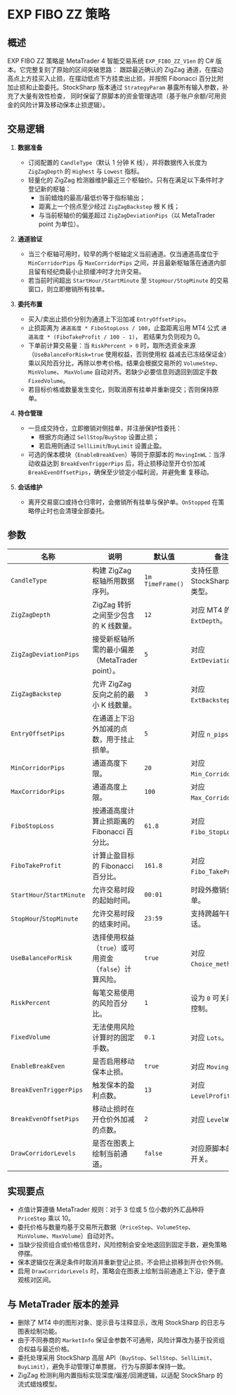 # EXP FIBO ZZ 策略

## 概述
EXP FIBO ZZ 策略是 MetaTrader 4 智能交易系统 `EXP_FIBO_ZZ_V1en` 的 C# 版本。它完整复刻了原始的区间突破思路：
跟踪最近确认的 ZigZag 通道，在摆动高点上方挂买入止损，在摆动低点下方挂卖出止损，并按照 Fibonacci
百分比附加止损和止盈委托。StockSharp 版本通过 `StrategyParam` 暴露所有输入参数，补充了大量有效性检查，
同时保留了原脚本的资金管理选项（基于账户余额/可用资金的风险计算及移动保本止损逻辑）。

## 交易逻辑
1. **数据准备**
   - 订阅配置的 `CandleType`（默认 1 分钟 K 线），并将数据传入长度为 `ZigZagDepth` 的 `Highest` 与 `Lowest`
     指标。
   - 轻量化的 ZigZag 检测器维护最近三个枢轴价。只有在满足以下条件时才登记新的枢轴：
     * 当前蜡烛的最高/最低价等于指标输出；
     * 距离上一个拐点至少经过 `ZigZagBackstep` 根 K 线；
     * 与当前枢轴价的偏差超过 `ZigZagDeviationPips`（以 MetaTrader point 为单位）。

2. **通道验证**
   - 当三个枢轴可用时，较早的两个枢轴定义当前通道。仅当通道高度位于 `MinCorridorPips` 与
     `MaxCorridorPips` 之间，并且最新枢轴落在通道内部且留有经纪商最小止损缓冲时才允许交易。
   - 若当前时间超出 `StartHour/StartMinute` 至 `StopHour/StopMinute` 的交易窗口，则立即撤销所有挂单。

3. **委托布置**
   - 买入/卖出止损价分别为通道上下沿加减 `EntryOffsetPips`。
   - 止损距离为 `通道高度 * FiboStopLoss / 100`，止盈距离沿用 MT4 公式 `通道高度 * (FiboTakeProfit / 100 - 1)`，
     若结果为负则视为 0。
   - 下单前计算交易量：当 `RiskPercent > 0` 时，取所选资金来源（`UseBalanceForRisk=true` 使用权益，否则使用权
     益减去已冻结保证金）乘以风险百分比，再除以参考价格。结果会根据交易所的 `VolumeStep`、`MinVolume`、
     `MaxVolume` 自动对齐。若缺少必要信息则退回到固定手数 `FixedVolume`。
   - 若目标价格或数量发生变化，则取消原有挂单并重新提交；否则保持原单。

4. **持仓管理**
   - 一旦成交持仓，立即撤销对侧挂单，并注册保护性委托：
     * 根据方向通过 `SellStop`/`BuyStop` 设置止损；
     * 若启用则通过 `SellLimit`/`BuyLimit` 设置止盈。
   - 可选的保本模块（`EnableBreakEven`）等同于原脚本的 `MovingInWL`：当浮动收益达到
     `BreakEvenTriggerPips` 后，将止损移动至开仓价加减 `BreakEvenOffsetPips`，确保至少锁定小幅利润，并避免重
     复移动。

5. **会话维护**
   - 离开交易窗口或持仓归零时，会撤销所有挂单与保护单。`OnStopped` 在策略停止时也会清理全部委托。

## 参数
| 名称 | 说明 | 默认值 | 备注 |
| --- | --- | --- | --- |
| `CandleType` | 构建 ZigZag 枢轴所用数据序列。 | `1m TimeFrame()` | 支持任意 StockSharp 蜡烛类型。 |
| `ZigZagDepth` | ZigZag 转折之间至少包含的 K 线数量。 | `12` | 对应 MT4 的 `ExtDepth`。 |
| `ZigZagDeviationPips` | 接受新枢轴所需的最小偏差（MetaTrader point）。 | `5` | 对应 `ExtDeviation`。 |
| `ZigZagBackstep` | 允许 ZigZag 反向之前的最小 K 线数量。 | `3` | 对应 `ExtBackstep`。 |
| `EntryOffsetPips` | 在通道上下沿外加减的点数，用于挂止损单。 | `5` | 对应 `n_pips`。 |
| `MinCorridorPips` | 通道高度下限。 | `20` | 对应 `Min_Corridor`。 |
| `MaxCorridorPips` | 通道高度上限。 | `100` | 对应 `Max_Corridor`。 |
| `FiboStopLoss` | 按通道高度计算止损距离的 Fibonacci 百分比。 | `61.8` | 对应 `Fibo_StopLoss`。 |
| `FiboTakeProfit` | 计算止盈目标的 Fibonacci 百分比。 | `161.8` | 对应 `Fibo_TakeProfit`。 |
| `StartHour`/`StartMinute` | 允许交易时段的起始时间。 | `00:01` | 时段外撤销全部挂单。 |
| `StopHour`/`StopMinute` | 允许交易时段的结束时间。 | `23:59` | 支持跨越午夜的会话。 |
| `UseBalanceForRisk` | 选择使用权益（`true`）或可用资金（`false`）计算风险。 | `true` | 对应 `Choice_method`。 |
| `RiskPercent` | 每笔交易使用的风险百分比。 | `1` | 设为 `0` 可关闭风险控制。 |
| `FixedVolume` | 无法使用风险计算时的固定手数。 | `0.1` | 对应 `Lots`。 |
| `EnableBreakEven` | 是否启用移动保本止损。 | `true` | 对应 `MovingInWL`。 |
| `BreakEvenTriggerPips` | 触发保本的盈利点数。 | `13` | 对应 `LevelProfit`。 |
| `BreakEvenOffsetPips` | 移动止损时在开仓价外加减的点数。 | `2` | 对应 `LevelWLoss`。 |
| `DrawCorridorLevels` | 是否在图表上绘制当前通道。 | `false` | 对应原脚本的线段开关。 |

## 实现要点
- 点值计算遵循 MetaTrader 规则：对于 3 位或 5 位小数的外汇品种将 `PriceStep` 乘以 10。
- 委托价格与数量均基于交易所元数据（`PriceStep`、`VolumeStep`、`MinVolume`、`MaxVolume`）自动对齐。
- 当缺少投资组合或价格信息时，风险控制会安全地退回到固定手数，避免策略停摆。
- 保本逻辑仅在满足条件时取消并重新登记止损，不会把止损移到开仓价外侧。
- 启用 `DrawCorridorLevels` 时，策略会在图表上绘制当前通道上下沿，便于直观核对区间。

## 与 MetaTrader 版本的差异
- 删除了 MT4 中的图形对象、提示音与注释显示，改用 StockSharp 的日志与图表绘制功能。
- 由于不同券商的 `MarketInfo` 保证金参数不可通用，风险计算改为基于投资组合权益与最近价格。
- 委托处理采用 StockSharp 高层 API（`BuyStop`、`SellStop`、`SellLimit`、`BuyLimit`），避免手动管理订单票据，
  行为与原脚本保持一致。
- ZigZag 检测利用内置指标实现深度/偏差/回溯逻辑，以适配 StockSharp 的流式蜡烛模型。
